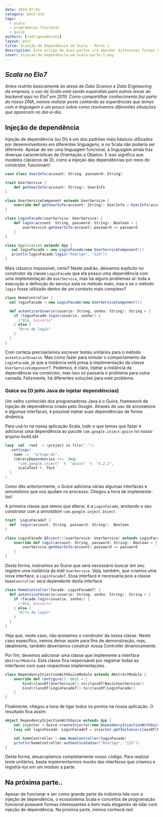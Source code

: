 ```yaml
---
date: 2019-07-01
category: back-end
tags:
  - scala
  - programacao-funcional
  - guice
authors: [rodrigovedovato]
layout: post
title: Injeção de Dependência em Scala - Parte 1
description: Este artigo de duas partes irá abordar diferentes formas de resolver injeção de dependência em Scala, e como a linguagem e a programação funcional podem nos ajudar.
cover: injecao-de-dependencia-em-scala-parte-1.png
---
```


## _Scala no Elo7_

_Antes restrito basicamente às áreas de Data Science e Data Engineering da empresa, o uso de Scala está sendo expandido para outras áreas de backend aqui no Elo7 em 2019. Como compartilhar conhecimento faz parte do nosso DNA, iremos realizar posts contando as experiências que temos com a linguagem e um pouco sobre como resolvemos diferentes situações que aparecem no dia-a-dia._

## Injeção de dependência

 Injeção de dependência (ou DI) é um dos padrões mais básicos utilizados por desenvolvedores em diferentes linguagens, e no Scala não poderia ser diferente. Apesar de ser uma linguagem funcional, a linguagem ainda traz diversas características de Orientação a Objetos. E isso significa que modelos clássicos de DI, como a injeção das dependências por meio do construtor, funcionam!

```scala
case class UserInfo(account: String, password: String)

trait UserService {
    def getUserInfo(account: String): UserInfo
}

class UserServiceComponent extends UserService {
    override def getUserInfo(account: String): UserInfo = UserInfo(account, "123")
}

class LoginFacade(userService: UserService) {
    def login(account: String, password: String): Boolean = {
        userService.getUserInfo(account).password == password
    }
}

class Application extends App {
   val loginFacade = new LoginFacade(new UserServiceComponent())
   println(loginFacade.login("Rodrigo", "123"))
}
```

Mais clássico impossível, certo? Neste padrão, deixamos explícito no construtor da classe `LoginFacade` que ela possui uma dependência com uma implementação de `UserService`, mas há alguns problemas aí: toda a execução e definição do serviço está no método main, mas e se o método `login` fosse utilizado dentro de um contexto mais complexo?

```scala
class HomeController {
  val loginFacade = new LoginFacade(new UserServiceComponent())

  def autenticarUsuario(usuario: String, senha: String): String = {
    if (loginFacade.login(usuario, senha)) {
      s"Olá, $usuario"
    } else {
      "Erro de login"
    }
  }
}
```

Com certeza precisaríamos escrever testes unitários para o método `autenticarUsuario`. Mas como fazer para simular o comportamento da `LoginFacade`, já que a instância está presa à implementação da classe `UserServiceComponent`?. Podemos, é claro, injetar a instância da dependência via construtor, mas isso só passaria o problema para outra camada.  Felizmente, há diferentes soluções para este problema.

### Guice ou (O jeito Java de injetar dependências)
Um velho conhecido dos programadores Java é o Guice, framework de injeção de dependência criado pelo Google. Através do uso de annotations e algumas interfaces, é possível injetar suas dependências de forma dinâmica.

Para usá-lo na nossa aplicação Scala, tudo o que temos que fazer é adicionar uma dependência ao pacote  `com.google.inject:guice` no nosso arquivo build.sbt

```scala
lazy  val  root  = (project in file("."))
  .settings(
    name :=  "artigo-di",
    libraryDependencies ++=  Seq(
      "com.google.inject"  %  "guice"  %  "4.2.2",
      scalaTest %  Test
  )
)
```
Como dito anteriormente, o Guice adiciona várias algumas interfaces e _annotations_ que nos ajudam no processo. Chegou a hora de implementá-los!

A primeira classe que temos que alterar, é a `LoginFacade`, anotando o seu construtor com a _annotation_ `com.google.inject.Inject`


```scala
trait  LoginFacadeT {
  def  login(account: String, password: String):  Boolean
}

class LoginFacade @Inject()(userService: UserService) extends LoginFacadeT {
    override def login(account: String, password: String): Boolean = {
        userService.getUserInfo(account).password == password
    }
}
```
Desta forma, instruímos ao Guice que será necessário buscar em seu registro uma instância da _trait_ `UserService`. Veja, também, que criamos uma nova interface, a `LoginFacadeT`. Essa interface é necessária pois a classe `HomeController` será dependente desta interface.

```scala
class HomeController(facade: LoginFacadeT) {
  def autenticarUsuario(usuario: String, senha: String): String = {
    if (facade.login(usuario, senha)) {
      s"Olá, $usuario"
    } else {
      "Erro de login"
    }
  }
}
```
Veja que, neste caso, não anotamos o construtor da nossa classe.  Neste caso específico, iremos deixar assim para fins de demonstração, mas, idealmente, também deveríamos construir nossa Controller dinamicamente.

Por fim, devemos adicionar uma classe que implemente a interface `AbstractModule`. Esta classe fica responsável por registrar todas as interfaces com suas respectivas implementações.

```scala
class DependencyInjectionWithGuiceModule extends AbstractModule {
    override def configure(): Unit = {
        bind(classOf[UserService]).to(classOf[BasicUserService])
        bind(classOf[LoginFacadeT]).to(classOf[LoginFacade])
    }
}
```
Finalmente, chegou a hora de ligar todos os pontos na nossa aplicação. O resultado fica assim:

```scala
object DependencyInjectionWithGuice extends App {
    val injector = Guice.createInjector(new DependencyInjectionWithGuiceModule())
    lazy val loginFacade: LoginFacadeT = injector.getInstance(classOf[LoginFacadeT])

    val homeController = new HomeController(loginFacade)
    println(homeController.authenticateUser("Rodrigo", "123"))
}
```

Desta forma, desacoplamos completamente nosso código. Para realizar teste unitários, basta implementarmos _mocks_ das interfaces que criamos e registrá-los em um módulo a parte.

## Na próxima parte..

Apesar de funcionar e ser como grande parte da indústria lida com a injeção de dependência, o ecossistema Scala e conceitos de programação funcional possuem formas interessantes e bem mais elegantes de lidar com injeção de dependência. Na próxima parte, iremos conhecê-las!
